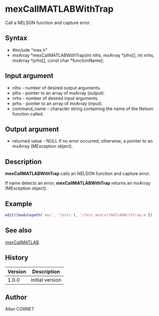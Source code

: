 # mexCallMATLABWithTrap

Call a NELSON function and capture error.

## Syntax

- #include "mex.h"
- mxArray *mexCallMATLABWithTrap(int nlhs, mxArray *plhs[], int nrhs, mxArray *prhs[], const char *functionName);

## Input argument

- nlhs - number of desired output arguments.
- plhs - pointer to an array of mxArray (output).
- nrhs - number of desired input arguments.
- prhs - pointer to an array of mxArray (input).
- command_name - character string containing the name of the Nelson function called.

## Output argument

- returned value - NULL if no error occurred; otherwise, a pointer to an mxArray (MException object).

## Description

  <p><b>mexCallMATLABWithTrap</b> calls an NELSON function and capture error.</p>
  <p>If name detects an error, <b>mexCallMATLABWithTrap</b> returns an mxArray (MException object).</p>

## Example

```matlab
edit([modulepath('mex', 'tests'), '/test_mexCallMATLABWithTrap.m'])
```

## See also

[mexCallMATLAB](mexCallMATLAB.md).

## History

| Version | Description     |
| ------- | --------------- |
| 1.0.0   | initial version |

## Author

Allan CORNET
